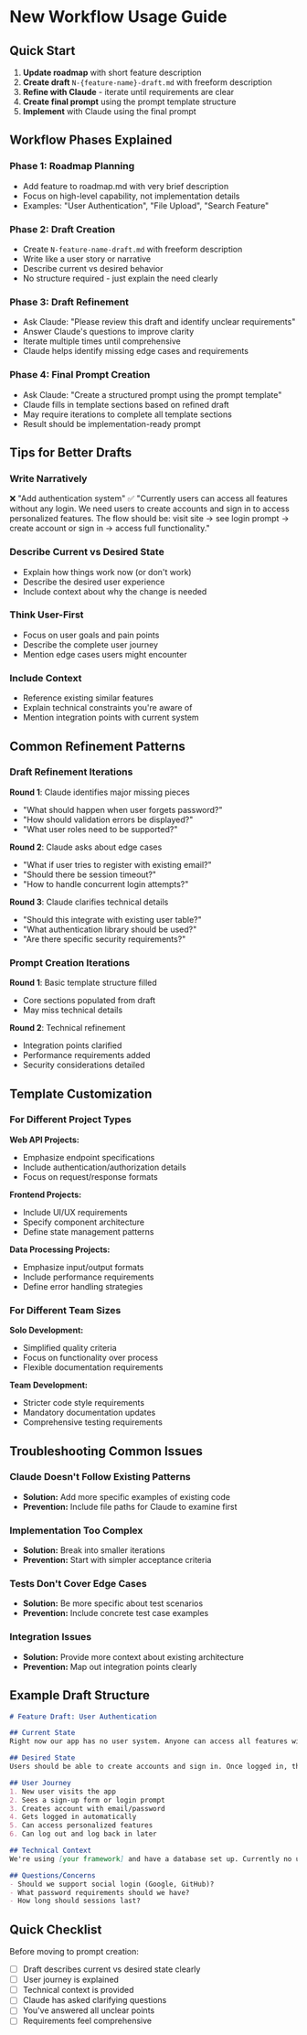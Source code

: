 # New Workflow Usage Guide

## Quick Start

1. **Update roadmap** with short feature description
2. **Create draft** `N-{feature-name}-draft.md` with freeform description
3. **Refine with Claude** - iterate until requirements are clear
4. **Create final prompt** using the prompt template structure
5. **Implement** with Claude using the final prompt

## Workflow Phases Explained

### Phase 1: Roadmap Planning
- Add feature to roadmap.md with very brief description
- Focus on high-level capability, not implementation details
- Examples: "User Authentication", "File Upload", "Search Feature"

### Phase 2: Draft Creation
- Create `N-feature-name-draft.md` with freeform description
- Write like a user story or narrative
- Describe current vs desired behavior
- No structure required - just explain the need clearly

### Phase 3: Draft Refinement
- Ask Claude: "Please review this draft and identify unclear requirements"
- Answer Claude's questions to improve clarity
- Iterate multiple times until comprehensive
- Claude helps identify missing edge cases and requirements

### Phase 4: Final Prompt Creation
- Ask Claude: "Create a structured prompt using the prompt template"
- Claude fills in template sections based on refined draft
- May require iterations to complete all template sections
- Result should be implementation-ready prompt

## Tips for Better Drafts

### Write Narratively
❌ "Add authentication system"
✅ "Currently users can access all features without any login. We need users to create accounts and sign in to access personalized features. The flow should be: visit site → see login prompt → create account or sign in → access full functionality."

### Describe Current vs Desired State
- Explain how things work now (or don't work)
- Describe the desired user experience
- Include context about why the change is needed

### Think User-First
- Focus on user goals and pain points
- Describe the complete user journey
- Mention edge cases users might encounter

### Include Context
- Reference existing similar features
- Explain technical constraints you're aware of
- Mention integration points with current system

## Common Refinement Patterns

### Draft Refinement Iterations
**Round 1**: Claude identifies major missing pieces
- "What should happen when user forgets password?"
- "How should validation errors be displayed?"
- "What user roles need to be supported?"

**Round 2**: Claude asks about edge cases
- "What if user tries to register with existing email?"
- "Should there be session timeout?"
- "How to handle concurrent login attempts?"

**Round 3**: Claude clarifies technical details
- "Should this integrate with existing user table?"
- "What authentication library should be used?"
- "Are there specific security requirements?"

### Prompt Creation Iterations
**Round 1**: Basic template structure filled
- Core sections populated from draft
- May miss technical details

**Round 2**: Technical refinement
- Integration points clarified
- Performance requirements added
- Security considerations detailed

## Template Customization

### For Different Project Types
**Web API Projects:**
- Emphasize endpoint specifications
- Include authentication/authorization details
- Focus on request/response formats

**Frontend Projects:**
- Include UI/UX requirements
- Specify component architecture
- Define state management patterns

**Data Processing Projects:**
- Emphasize input/output formats
- Include performance requirements
- Define error handling strategies

### For Different Team Sizes
**Solo Development:**
- Simplified quality criteria
- Focus on functionality over process
- Flexible documentation requirements

**Team Development:**
- Stricter code style requirements
- Mandatory documentation updates
- Comprehensive testing requirements

## Troubleshooting Common Issues

### Claude Doesn't Follow Existing Patterns
- **Solution:** Add more specific examples of existing code
- **Prevention:** Include file paths for Claude to examine first

### Implementation Too Complex
- **Solution:** Break into smaller iterations
- **Prevention:** Start with simpler acceptance criteria

### Tests Don't Cover Edge Cases
- **Solution:** Be more specific about test scenarios
- **Prevention:** Include concrete test case examples

### Integration Issues
- **Solution:** Provide more context about existing architecture
- **Prevention:** Map out integration points clearly

## Example Draft Structure

```markdown
# Feature Draft: User Authentication

## Current State
Right now our app has no user system. Anyone can access all features without any identification. This makes it impossible to save user preferences or provide personalized experiences.

## Desired State
Users should be able to create accounts and sign in. Once logged in, they can access personalized features like saved preferences and user-specific data.

## User Journey
1. New user visits the app
2. Sees a sign-up form or login prompt
3. Creates account with email/password
4. Gets logged in automatically
5. Can access personalized features
6. Can log out and log back in later

## Technical Context
We're using [your framework] and have a database set up. Currently no user table exists. The app uses [your state management] for managing application state.

## Questions/Concerns
- Should we support social login (Google, GitHub)?
- What password requirements should we have?
- How long should sessions last?
```

## Quick Checklist

Before moving to prompt creation:
- [ ] Draft describes current vs desired state clearly
- [ ] User journey is explained
- [ ] Technical context is provided
- [ ] Claude has asked clarifying questions
- [ ] You've answered all unclear points
- [ ] Requirements feel comprehensive
